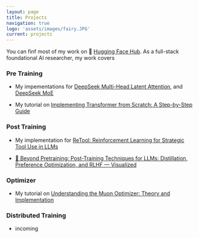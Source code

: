 ```yaml
---
layout: page
title: Projects
navigation: true
logo: 'assets/images/fairy.JPG'
current: projects
---
```


You can finf most of my work on 🤗 [Hugging Face Hub](https://huggingface.co/bird-of-paradise). As a full-stack foundational AI researcher, my work covers


### Pre Training
- My impementations for [DeepSeek Multi-Head Latent Attention](https://huggingface.co/bird-of-paradise/deepseek-mla), and [DeepSeek MoE](https://huggingface.co/bird-of-paradise/deepseek-moe)

- My tutorial on [Implementing Transformer from Scratch: A Step-by-Step Guide](https://huggingface.co/datasets/bird-of-paradise/transformer-from-scratch-tutorial)


### Post Training
- My implementation for [ReTool: Reinforcement Learning for Strategic Tool Use in LLMs](https://huggingface.co/spaces/bird-of-paradise/ReTool-Implementation)

- [🔧 Beyond Pretraining: Post-Training Techniques for LLMs: Distillation, Preference Optimization, and RLHF — Visualized](https://huggingface.co/spaces/bird-of-paradise/post-training-techniques-guide)


### Optimizer
- My tutorial on [Understanding the Muon Optimizer: Theory and Implementation](https://huggingface.co/datasets/bird-of-paradise/muon-tutorial)


### Distributed Training
- incoming